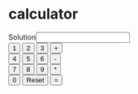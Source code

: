# calculator
<html>
<head>
    <title>Html calculator</title>
</head>
<body>
    <form name="calculator" >
    Solution<input type="textfield" name="ans" value="">
    <br>
    <input type="button" value="1" onClick="document.calculator.ans.value+='1'">
    <input type="button" value="2" onClick="document.calculator.ans.value+='2'">
    <input type="button" value="3" onClick="document.calculator.ans.value+='3'">
    <input type="button" value="+" onClick="document.calculator.ans.value+='+'">
    <br>
    <input type="button" value="4" onClick="document.calculator.ans.value+='4'">
    <input type="button" value="5" onClick="document.calculator.ans.value+='5'">
    <input type="button" value="6" onClick="document.calculator.ans.value+='6'">
    <input type="button" value="-" onClick="document.calculator.ans.value+='-'">
    <br>
    <input type="button" value="7" onClick="document.calculator.ans.value+='7'">
    <input type="button" value="8" onClick="document.calculator.ans.value+='8'">
    <input type="button" value="9" onClick="document.calculator.ans.value+='9'">
    <input type="button" value="*" onClick="document.calculator.ans.value+='*'">
    <br>
    <input type="button" value="0" onClick="document.calculator.ans.value+='0'">
    <input type="reset" value="Reset">
    <input type="button" value="=" onClick="document.calculator.ans.value=eval(document.calculator.ans.value)">
    </form>
    </body>
</html>
